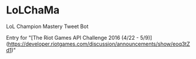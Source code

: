 # LoLChaMa
LoL Champion Mastery Tweet Bot

Entry for "[The Riot Games API Challenge 2016 (4/22 - 5/9)] (https://developer.riotgames.com/discussion/announcements/show/eoq3tZd1)"
